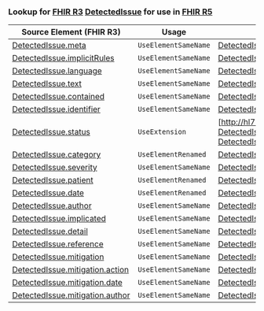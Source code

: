 ### Lookup for [FHIR R3](https://hl7.org/fhir/STU3/) [DetectedIssue](https://hl7.org/fhir/STU3/DetectedIssue.html) for use in [FHIR R5](https://hl7.org/fhir/R5/)

| Source Element (FHIR R3) | Usage | Target |
| -------------- | ----- | ------ |
| [DetectedIssue.meta](https://hl7.org/fhir/STU3/DetectedIssue.html#resource) | `UseElementSameName` | [DetectedIssue.meta](https://hl7.org/fhir/R5/DetectedIssue.html#resource) |
| [DetectedIssue.implicitRules](https://hl7.org/fhir/STU3/DetectedIssue.html#resource) | `UseElementSameName` | [DetectedIssue.implicitRules](https://hl7.org/fhir/R5/DetectedIssue.html#resource) |
| [DetectedIssue.language](https://hl7.org/fhir/STU3/DetectedIssue.html#resource) | `UseElementSameName` | [DetectedIssue.language](https://hl7.org/fhir/R5/DetectedIssue.html#resource) |
| [DetectedIssue.text](https://hl7.org/fhir/STU3/DetectedIssue.html#resource) | `UseElementSameName` | [DetectedIssue.text](https://hl7.org/fhir/R5/DetectedIssue.html#resource) |
| [DetectedIssue.contained](https://hl7.org/fhir/STU3/DetectedIssue.html#resource) | `UseElementSameName` | [DetectedIssue.contained](https://hl7.org/fhir/R5/DetectedIssue.html#resource) |
| [DetectedIssue.identifier](https://hl7.org/fhir/STU3/DetectedIssue.html#resource) | `UseElementSameName` | [DetectedIssue.identifier](https://hl7.org/fhir/R5/DetectedIssue.html#resource) |
| [DetectedIssue.status](https://hl7.org/fhir/STU3/DetectedIssue.html#resource) | `UseExtension` | [http://hl7.org/fhir/3.0/StructureDefinition/extension-DetectedIssue.status](StructureDefinition-ext-R3-DetectedIssue.status.html) |
| [DetectedIssue.category](https://hl7.org/fhir/STU3/DetectedIssue.html#resource) | `UseElementRenamed` | [DetectedIssue.code](https://hl7.org/fhir/R5/DetectedIssue.html#resource) |
| [DetectedIssue.severity](https://hl7.org/fhir/STU3/DetectedIssue.html#resource) | `UseElementSameName` | [DetectedIssue.severity](https://hl7.org/fhir/R5/DetectedIssue.html#resource) |
| [DetectedIssue.patient](https://hl7.org/fhir/STU3/DetectedIssue.html#resource) | `UseElementRenamed` | [DetectedIssue.subject](https://hl7.org/fhir/R5/DetectedIssue.html#resource) |
| [DetectedIssue.date](https://hl7.org/fhir/STU3/DetectedIssue.html#resource) | `UseElementRenamed` | [DetectedIssue.identified[x]](https://hl7.org/fhir/R5/DetectedIssue.html#resource) |
| [DetectedIssue.author](https://hl7.org/fhir/STU3/DetectedIssue.html#resource) | `UseElementSameName` | [DetectedIssue.author](https://hl7.org/fhir/R5/DetectedIssue.html#resource) |
| [DetectedIssue.implicated](https://hl7.org/fhir/STU3/DetectedIssue.html#resource) | `UseElementSameName` | [DetectedIssue.implicated](https://hl7.org/fhir/R5/DetectedIssue.html#resource) |
| [DetectedIssue.detail](https://hl7.org/fhir/STU3/DetectedIssue.html#resource) | `UseElementSameName` | [DetectedIssue.detail](https://hl7.org/fhir/R5/DetectedIssue.html#resource) |
| [DetectedIssue.reference](https://hl7.org/fhir/STU3/DetectedIssue.html#resource) | `UseElementSameName` | [DetectedIssue.reference](https://hl7.org/fhir/R5/DetectedIssue.html#resource) |
| [DetectedIssue.mitigation](https://hl7.org/fhir/STU3/DetectedIssue.html#resource) | `UseElementSameName` | [DetectedIssue.mitigation](https://hl7.org/fhir/R5/DetectedIssue.html#resource) |
| [DetectedIssue.mitigation.action](https://hl7.org/fhir/STU3/DetectedIssue.html#resource) | `UseElementSameName` | [DetectedIssue.mitigation.action](https://hl7.org/fhir/R5/DetectedIssue.html#resource) |
| [DetectedIssue.mitigation.date](https://hl7.org/fhir/STU3/DetectedIssue.html#resource) | `UseElementSameName` | [DetectedIssue.mitigation.date](https://hl7.org/fhir/R5/DetectedIssue.html#resource) |
| [DetectedIssue.mitigation.author](https://hl7.org/fhir/STU3/DetectedIssue.html#resource) | `UseElementSameName` | [DetectedIssue.mitigation.author](https://hl7.org/fhir/R5/DetectedIssue.html#resource) |
